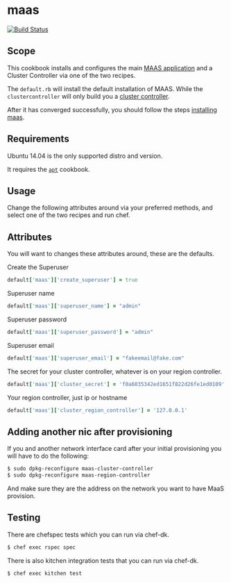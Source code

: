 # maas
[![Build Status](https://travis-ci.org/chef-partners/maas.svg?branch=master)](https://travis-ci.org/chef-partners/maas)



## Scope
This cookbook installs and configures the main [MAAS application](http://maas.ubuntu.com) and a Cluster Controller via one of the two recipes.

The `default.rb` will install the default installation of MAAS. While the `clustercontroller` will only build you a [cluster controller](https://maas.ubuntu.com/docs/install.html#adding-cluster-controllers).

After it has converged successfully, you should follow the steps [installing maas](https://maas.ubuntu.com/docs/install.html).

## Requirements

Ubuntu 14.04 is the only supported distro and version.

It requires the [`apt`](https://supermarket.chef.io/cookbooks/apt) cookbook.

## Usage

Change the following attributes around via your preferred methods, and select one of the two recipes and run chef.

## Attributes

You will want to changes these attributes around, these are the defaults.

Create the Superuser
```ruby
default['maas']['create_superuser'] = true
```

Superuser name
```ruby
default['maas']['superuser_name'] = "admin"
```

Superuser password
```ruby
default['maas']['superuser_password'] = "admin"
```

Superuser email
```ruby
default['maas']['superuser_email'] = "fakeemail@fake.com"
```

The secret for your cluster controller, whatever is on your region controller.
```ruby
default['maas']['cluster_secret'] = 'f0a6035342ed1651f822d26fe1ed0109'
```

Your region controller, just ip or hostname
```ruby
default['maas']['cluster_region_controller'] = '127.0.0.1'
```

## Adding another nic after provisioning

If you and another network interface card after your initial provisioning you will have to do the following:
```bash
$ sudo dpkg-reconfigure maas-cluster-controller
$ sudo dpkg-reconfigure maas-region-controller
```
And make sure they are the address on the network you want to have MaaS provision.

## Testing

There are chefspec tests which you can run via chef-dk.
```bash
$ chef exec rspec spec
```

There is also kitchen integration tests that you can run via chef-dk.
```bash
$ chef exec kitchen test
```
